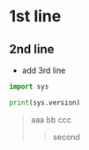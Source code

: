 # 1st line
## 2nd line

* add 3rd line

```python
import sys

print(sys.version)
```

> aaa
bb
ccc
>> second
